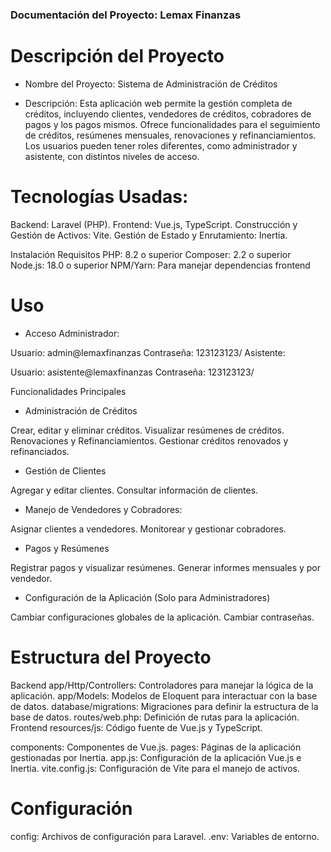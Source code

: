### Documentación del Proyecto: Lemax Finanzas

# Descripción del Proyecto
- Nombre del Proyecto: Sistema de Administración de Créditos

- Descripción: Esta aplicación web permite la gestión completa de créditos, incluyendo clientes, vendedores de créditos, cobradores de pagos y los pagos mismos. Ofrece funcionalidades para el seguimiento de créditos, resúmenes mensuales, renovaciones y refinanciamientos. Los usuarios pueden tener roles diferentes, como administrador y asistente, con distintos niveles de acceso.

# Tecnologías Usadas:

Backend: Laravel (PHP).
Frontend: Vue.js, TypeScript.
Construcción y Gestión de Activos: Vite.
Gestión de Estado y Enrutamiento: Inertia.

Instalación
Requisitos
PHP: 8.2 o superior
Composer: 2.2 o superior
Node.js: 18.0 o superior
NPM/Yarn: Para manejar dependencias frontend

# Uso
 - Acceso
Administrador:

Usuario: admin@lemaxfinanzas
Contraseña: 123123123/
Asistente:

Usuario: asistente@lemaxfinanzas
Contraseña: 123123123/

Funcionalidades Principales

- Administración de Créditos

Crear, editar y eliminar créditos.
Visualizar resúmenes de créditos.
Renovaciones y Refinanciamientos.
Gestionar créditos renovados y refinanciados.

- Gestión de Clientes

Agregar y editar clientes.
Consultar información de clientes.

- Manejo de Vendedores y Cobradores:

Asignar clientes a vendedores.
Monitorear y gestionar cobradores.

- Pagos y Resúmenes

Registrar pagos y visualizar resúmenes.
Generar informes mensuales y por vendedor.


- Configuración de la Aplicación (Solo para Administradores)

Cambiar configuraciones globales de la aplicación.
Cambiar contraseñas.


# Estructura del Proyecto
Backend
app/Http/Controllers: Controladores para manejar la lógica de la aplicación.
app/Models: Modelos de Eloquent para interactuar con la base de datos.
database/migrations: Migraciones para definir la estructura de la base de datos.
routes/web.php: Definición de rutas para la aplicación.
Frontend
resources/js: Código fuente de Vue.js y TypeScript.

components: Componentes de Vue.js.
pages: Páginas de la aplicación gestionadas por Inertia.
app.js: Configuración de la aplicación Vue.js e Inertia.
vite.config.js: Configuración de Vite para el manejo de activos.

# Configuración
config: Archivos de configuración para Laravel.
.env: Variables de entorno.